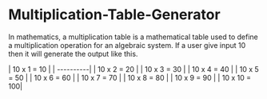 # Multiplication-Table-Generator
In mathematics, a multiplication table is a mathematical table used to define a multiplication operation for an algebraic system.
If a user give input 10 then it will generate the output like this.

| 10 x 1 = 10 |
| *----------*|
| 10 x 2 = 20 |
| 10 x 3 = 30 |
| 10 x 4 = 40 |
| 10 x 5 = 50 |
| 10 x 6 = 60 |
| 10 x 7 = 70 |
| 10 x 8 = 80 |
| 10 x 9 = 90 |
| 10 x 10 = 100|
